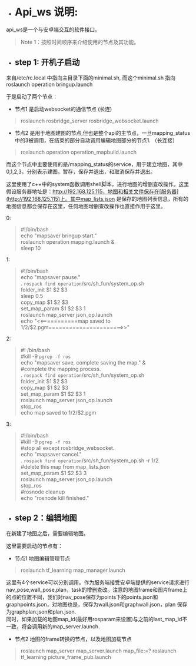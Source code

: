 * # Api_ws 说明:
api_ws是一个与安卓端交互的软件接口。
>Note 1：按照时间顺序来介绍使用的节点及其功能。

* ## step 1: 开机子启动 
来自/etc/rc.local 中指向主目录下面的minimal.sh, 而这个minimal.sh 指向 roslaunch operation bringup.launch

于是启动了两个节点：

* 节点1 是启动websocket的通信节点 (长连)
>roslaunch rosbridge_server rosbridge_websocket.launch

* 节点2 是用于地图建图的节点,但也是整个api的主节点，一旦mapping_status 中的3被调用，在结束的部分自动调用编辑地图部分的节点1. （长连接）
>roslaunch operation operation_mapbuild.launch

而这个节点中主要使用的是/mapping_status的service，用于建立地图，其中0,1,2,3，分别表示建图，暂存，保存并退出，和取消保存并退出。

这里使用了c++中的system函数调用shell脚本，进行地图的增删查改操作。这里假设服务器地址是：http://192.168.125.115，地图和相关文件保存在[服务器](http://192.168.125.115)上。其中map_lists.json 是保存的地图列表信息，所有的地图信息都会保存在这里，任何地图增删查改操作也直接作用于这里。

0:
>#!/bin/bash <br/>
echo "mapsaver bringup start."<br/>
roslaunch operation mapping.launch &</br>
sleep 10</br>

1:
>#!/bin/bash <br/>
echo "mapsaver pause."<br/>
. `rospack find operation`/src/sh_fun/system_op.sh<br/>
folder_init $1 $2 $3<br/>
sleep 0.5<br/>
copy_map $1 $2 $3<br/>
set_map_param $1 $2 $3 1<br/>
roslaunch map_server json_op.launch<br/>
echo "<<===========map saved to $1/$2/$2.pgm======================>>"

2:
>#! /bin/bash<br/>
#kill -9 `pgrep -f ros`<br/>
echo "mapsaver save, complete saving the map." &<br/>
#complete the mapping process.<br/>
. `rospack find operation`/src/sh_fun/system_op.sh<br/>
folder_init $1 $2 $3<br/>
copy_map $1 $2 $3<br/>
set_map_param $1 $2 $3 1<br/>
roslaunch map_server json_op.launch<br/>
stop_ros<br/>
echo map saved to $1/$2/$2.pgm<br/>

3:
>#!/bin/bash<br/>
#kill -9 `pgrep -f ros`<br/>
#stop all except rosbridge_websocket.<br/>
echo "mapsaver cancel."<br/>
. `rospack find operation`/src/sh_fun/system_op.sh -r $1/$2<br/>
#delete this map from map_lists.json<br/>
set_map_param $1 $2 $3 3<br/>
roslaunch map_server json_op.launch<br/>
stop_ros<br/>
#rosnode cleanup<br/>
echo "rosnode kill finished."<br/>


* ## step 2：编辑地图
在新建了地图之后，需要编辑地图。

这里需要启动的节点有：

* 节点1 地图编辑管理节点
>roslaunch tf_learning map_manager.launch

这里有4个service可以分别调用。作为服务端接受安卓端提供的service请求进行nav_pose,wall_pose,plan，task的增删查改。注意的地图frame和图片frame上的点的位置不同，我们对nav_pose保存为points下的points.json和graphpoints.json，对地图也是，保存为wall.json和graphwall.json，plan 保存为graphplan.json和plan.json.<br/>
同时，如果加载的地图map_id(最好用rosparam来设置)与之前的last_map_id不一致，将会调用新的map_server.launch.


* 节点2 地图的frame转换的节点，以及地图加载节点
> roslaunch map_server map_server.launch map_file:=?
> roslaunch tf_learning  picture_frame_pub.launch
